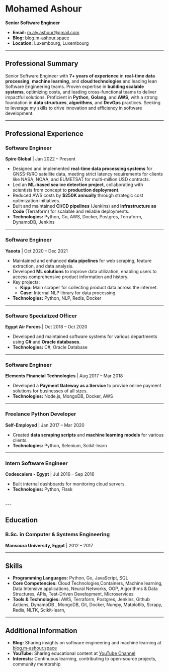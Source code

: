 # Mohamed Ashour
**Senior Software Engineer**

- **Email:** m.aly.ashour@gmail.com
- **Blog:** [blog.m-ashour.space](http://blog.m-ashour.space)
- **Location:** Luxembourg, Luxembourg

---

## Professional Summary
Senior Software Engineer with **7+ years of experience** in **real-time data processing**, **machine learning**, and **cloud technologies** and leading lean Software Engineering teams. Proven expertise in **building scalable systems**, optimizing costs, and leading cross-functional teams to deliver impactful solutions. Proficient in **Python**, **Golang**, and **AWS**, with a strong foundation in **data structures**, **algorithms**, and **DevOps** practices. Seeking to leverage my skills to drive innovation and efficiency in software development.

---

## Professional Experience

### **Software Engineer**
**Spire Global** | Jan 2022 – Present

- Designed and implemented **real-time data processing systems** for GNSS-R/RO satellite data, meeting strict latency requirements for clients like NASA, NOAA, and EUMETSAT for multi-million USD contracts.
- Led an **ML-based sea ice detection project**, collaborating with scientists from concept to **production deployment**.
- Reduced AWS costs by **$250K annually** through strategic cost optimization initiatives.
- Built and maintained **CI/CD pipelines** (Jenkins) and **Infrastructure as Code** (Terraform) for scalable and reliable deployments.
- **Technologies:** Python, Go, AWS, Docker, Postgres, Terraform, DynamoDB, Jenkins
---

### **Software Engineer**
**Yaoota** | Oct 2020 – Dec 2021

- Maintained and enhanced **data pipelines** for web scraping, feature extraction, and data analysis.
- Developed **ML solutions** to improve data utilization, enabling users to access comprehensive product information and history.
- Key projects:
  - **Kipp:** Main scraper for collecting product data across the internet.
  - **Case:** Internal NLP library for data processing.
- **Technologies:** Python, NLP, Redis, Docker
---

### **Software Specialized Officer**
**Egypt Air Forces** | Oct 2018 – Oct 2020

- Developed and maintained software systems for various departments using **C#** and **Oracle databases**.
- **Technologies:** C#, Oracle Database
---

### **Software Engineer**
**Elements Financial Technologies** | Aug 2017 – Mar 2018
- Developed a **Payment Gateway as a Service** to provide online payment solutions for businesses of all sizes.
- **Technologies:** Node.js, MongoDB, Docker, AWS
---

### **Freelance Python Developer**
**Self-Employed** | Jan 2017 – Mar 2020

- Created **data scraping scripts** and **machine learning models** for various clients.
- **Technologies:** Python, Selenium, Scikit-learn
---

### **Intern Software Engineer**
**Codescalers - Egypt** | Jul 2016 – Sep 2016

- Built internal dashboards for monitoring cloud servers.
- **Technologies:** Python, Flask

</br>
---

## Education

### **B.Sc. in Computer & Systems Engineering**
**Mansoura University, Egypt** | 2012 – 2017

---

## Skills

- **Programming Languages:** Python, Go, JavaScript, SQL
- **Core Competencies:** Cloud Technologies,Containers, Machine learning, Data Intensive applications, Neural Networks, OOP, Algorithms & Data Structures, APIs, Test-Driven Development, Microservices
- **Tools & Technologies:** AWS, Terraform, Postgres, Jenkins, Github Actions, DynamoDB , MongoDB, Git, Docker, Numpy, Matplotlib, Scrapy, Redis, NLTK, Scikit-learn,

---

## Additional Information

- **Blog:** Sharing insights on software engineering and machine learning at [blog.m-ashour.space](http://blog.m-ashour.space)
- **YouTube:** Sharing educational content at [YouTube Channel](https://www.youtube.com/@mohammedashour1994)
- **Interests:** Continuous learning, contributing to open-source projects, community mentorship

